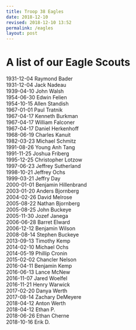 ```yaml
---
title: Troop 38 Eagles
date: 2018-12-10
revised: 2018-12-10 13:52 
permalink: /eagles
layout: post
---
```


A list of our Eagle Scouts
=================

1931-12-04  Raymond Bader  
1931-12-04  Jack Nadeau  
1939-04-10  John Walsh  
1954-06-30  Edwin Felien  
1954-10-15  Allen Standish  
1967-01-01  Paul Tratnik  
1967-04-17  Kenneth Burkman  
1967-04-17  William Falconer  
1967-04-17  Daniel Herkenhoff  
1968-06-19  Charles Kanuit  
1982-03-23  Michael Schmitz  
1991-08-26  Young Anh Tang  
1991-11-25  Joshua Friberg  
1995-12-25  Christopher Lotzow  
1997-06-23  Jeffrey Sutherland  
1998-10-21  Jeffrey Ochs  
1999-03-21  Jeffry Day  
2000-01-01  Benjamin Hillenbrand  
2003-01-20  Anders Bjornberg  
2004-02-26  David Melrose  
2005-08-22  Nathan Bjornberg  
2005-08-25  John Buckeye  
2005-11-30  Jozef Janega  
2006-06-28  Barret Elward  
2006-12-12  Benjamin Wilson  
2008-08-14  Stephen Buckeye  
2013-09-13  Timothy Kemp  
2014-02-10  Michael Ochs  
2014-05-19  Phillip Cronin  
2015-02-02  Chancler Nelson  
2016-04-11  Benjamin Kemp  
2016-06-13  Lance McNew  
2016-11-07  Jared Woelfel  
2016-11-21  Henry Warwick  
2017-02-20  Danya Werth  
2017-08-14  Zachary DeMeyere  
2018-04-12  Anton Werth  
2018-04-12  Ethan P.  
2018-06-26  Ethan Cherne  
2018-10-16  Erik D.  
